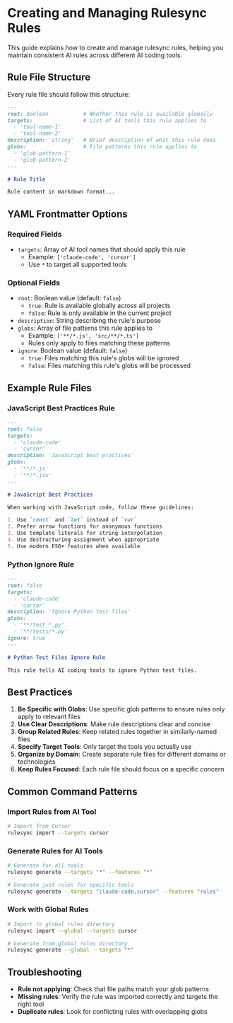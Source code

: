 # Creating and Managing Rulesync Rules

This guide explains how to create and manage rulesync rules, helping you maintain consistent AI rules across different AI coding tools.

## Rule File Structure

Every rule file should follow this structure:

```markdown
---
root: boolean           # Whether this rule is available globally
targets:                # List of AI tools this rule applies to
  - 'tool-name-1'
  - 'tool-name-2'
description: 'string'   # Brief description of what this rule does
globs:                  # File patterns this rule applies to
  - 'glob-pattern-1'
  - 'glob-pattern-2'
---

# Rule Title

Rule content in markdown format...
```

## YAML Frontmatter Options

### Required Fields

- `targets`: Array of AI tool names that should apply this rule
  - Example: `['claude-code', 'cursor']`
  - Use `*` to target all supported tools

### Optional Fields

- `root`: Boolean value (default: `false`)
  - `true`: Rule is available globally across all projects
  - `false`: Rule is only available in the current project
- `description`: String describing the rule's purpose
- `globs`: Array of file patterns this rule applies to
  - Example: `['**/*.js', 'src/**/*.ts']`
  - Rules only apply to files matching these patterns
- `ignore`: Boolean value (default: `false`)
  - `true`: Files matching this rule's globs will be ignored
  - `false`: Files matching this rule's globs will be processed

## Example Rule Files

### JavaScript Best Practices Rule

```markdown
---
root: false
targets:
  - 'claude-code'
  - 'cursor'
description: 'JavaScript best practices'
globs:
  - '**/*.js'
  - '**/*.jsx'
---

# JavaScript Best Practices

When working with JavaScript code, follow these guidelines:

1. Use `const` and `let` instead of `var`
2. Prefer arrow functions for anonymous functions
3. Use template literals for string interpolation
4. Use destructuring assignment when appropriate
5. Use modern ES6+ features when available
```

### Python Ignore Rule

```markdown
---
root: false
targets:
  - 'claude-code'
  - 'cursor'
description: 'Ignore Python test files'
globs:
  - '**/test_*.py'
  - '**/tests/*.py'
ignore: true
---

# Python Test Files Ignore Rule

This rule tells AI coding tools to ignore Python test files.
```

## Best Practices

1. **Be Specific with Globs**: Use specific glob patterns to ensure rules only apply to relevant files
2. **Use Clear Descriptions**: Make rule descriptions clear and concise
3. **Group Related Rules**: Keep related rules together in similarly-named files
4. **Specify Target Tools**: Only target the tools you actually use
5. **Organize by Domain**: Create separate rule files for different domains or technologies
6. **Keep Rules Focused**: Each rule file should focus on a specific concern

## Common Command Patterns

### Import Rules from AI Tool

```bash
# Import from Cursor
rulesync import --targets cursor
```

### Generate Rules for AI Tools

```bash
# Generate for all tools
rulesync generate --targets "*" --features "*"

# Generate just rules for specific tools
rulesync generate --targets "claude-code,cursor" --features "rules"
```

### Work with Global Rules

```bash
# Import to global rules directory
rulesync import --global --targets cursor

# Generate from global rules directory
rulesync generate --global --targets "*"
```

## Troubleshooting

- **Rule not applying**: Check that file paths match your glob patterns
- **Missing rules**: Verify the rule was imported correctly and targets the right tool
- **Duplicate rules**: Look for conflicting rules with overlapping globs
